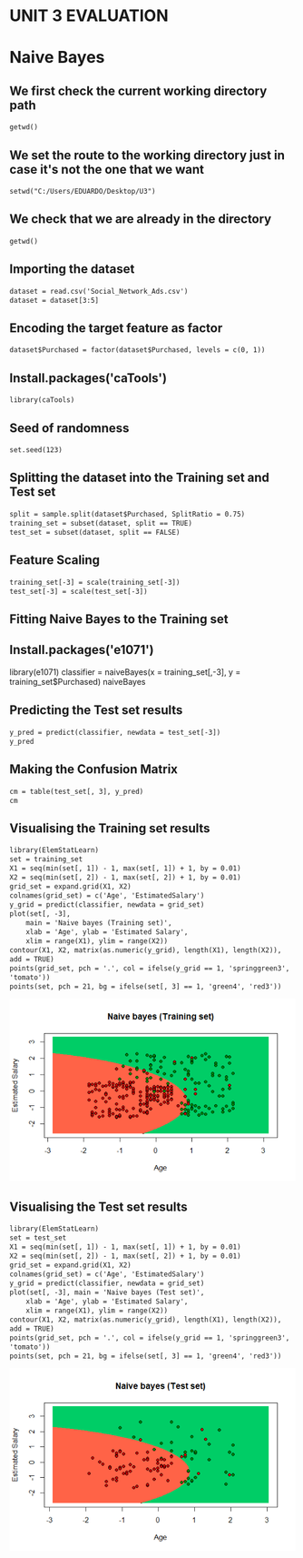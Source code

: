 # UNIT 3 EVALUATION

# Naive Bayes

## We first check the current working directory path
    getwd()

## We set the route to the working directory just in case it's not the one that we want
    setwd("C:/Users/EDUARDO/Desktop/U3")

## We check that we are already in the directory
    getwd()

## Importing the dataset
    dataset = read.csv('Social_Network_Ads.csv')
    dataset = dataset[3:5]

## Encoding the target feature as factor
    dataset$Purchased = factor(dataset$Purchased, levels = c(0, 1))

## Install.packages('caTools')
    library(caTools)

## Seed of randomness
    set.seed(123)

## Splitting the dataset into the Training set and Test set
    split = sample.split(dataset$Purchased, SplitRatio = 0.75)
    training_set = subset(dataset, split == TRUE)
    test_set = subset(dataset, split == FALSE)

## Feature Scaling
    training_set[-3] = scale(training_set[-3])
    test_set[-3] = scale(test_set[-3])

## Fitting Naive Bayes to the Training set
## Install.packages('e1071')
library(e1071)
    classifier = naiveBayes(x = training_set[,-3], 
                            y = training_set$Purchased)
    naiveBayes

## Predicting the Test set results
    y_pred = predict(classifier, newdata = test_set[-3])
    y_pred

## Making the Confusion Matrix
    cm = table(test_set[, 3], y_pred)
    cm

## Visualising the Training set results
    library(ElemStatLearn)
    set = training_set
    X1 = seq(min(set[, 1]) - 1, max(set[, 1]) + 1, by = 0.01)
    X2 = seq(min(set[, 2]) - 1, max(set[, 2]) + 1, by = 0.01)
    grid_set = expand.grid(X1, X2)
    colnames(grid_set) = c('Age', 'EstimatedSalary')
    y_grid = predict(classifier, newdata = grid_set)
    plot(set[, -3],
        main = 'Naive bayes (Training set)',
        xlab = 'Age', ylab = 'Estimated Salary',
        xlim = range(X1), ylim = range(X2))
    contour(X1, X2, matrix(as.numeric(y_grid), length(X1), length(X2)), add = TRUE)
    points(grid_set, pch = '.', col = ifelse(y_grid == 1, 'springgreen3', 'tomato'))
    points(set, pch = 21, bg = ifelse(set[, 3] == 1, 'green4', 'red3'))
    
![](https://github.com/ThunderboltMonkey/DataMining/blob/unit_3/Evaluation/Rplot.png)

## Visualising the Test set results
    library(ElemStatLearn)
    set = test_set
    X1 = seq(min(set[, 1]) - 1, max(set[, 1]) + 1, by = 0.01)
    X2 = seq(min(set[, 2]) - 1, max(set[, 2]) + 1, by = 0.01)
    grid_set = expand.grid(X1, X2)
    colnames(grid_set) = c('Age', 'EstimatedSalary')
    y_grid = predict(classifier, newdata = grid_set)
    plot(set[, -3], main = 'Naive bayes (Test set)',
        xlab = 'Age', ylab = 'Estimated Salary',
        xlim = range(X1), ylim = range(X2))
    contour(X1, X2, matrix(as.numeric(y_grid), length(X1), length(X2)), add = TRUE)
    points(grid_set, pch = '.', col = ifelse(y_grid == 1, 'springgreen3', 'tomato'))
    points(set, pch = 21, bg = ifelse(set[, 3] == 1, 'green4', 'red3'))

![](https://github.com/ThunderboltMonkey/DataMining/blob/unit_3/Evaluation/Rplot01.png
)






